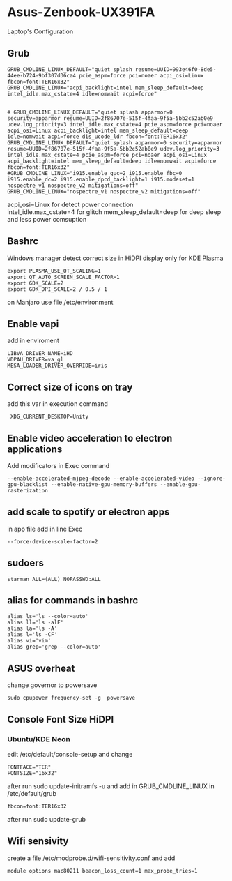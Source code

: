 # Asus-Zenbook-UX391FA

Laptop's Configuration


## Grub

```
GRUB_CMDLINE_LINUX_DEFAULT="quiet splash resume=UUID=993e46f0-8de5-44ee-b724-9bf307d36ca4 pcie_aspm=force pci=noaer acpi_osi=Linux fbcon=font:TER16x32"  
GRUB_CMDLINE_LINUX="acpi_backlight=intel mem_sleep_default=deep intel_idle.max_cstate=4 idle=nomwait acpi=force"


# GRUB_CMDLINE_LINUX_DEFAULT="quiet splash apparmor=0 security=apparmor resume=UUID=2f86707e-515f-4faa-9f5a-5bb2c52ab0e9 udev.log_priority=3 intel_idle.max_cstate=4 pcie_aspm=force pci=noaer acpi_osi=Linux acpi_backlight=intel mem_sleep_default=deep idle=nomwait acpi=force dis_ucode_ldr fbcon=font:TER16x32"
GRUB_CMDLINE_LINUX_DEFAULT="quiet splash apparmor=0 security=apparmor resume=UUID=2f86707e-515f-4faa-9f5a-5bb2c52ab0e9 udev.log_priority=3 intel_idle.max_cstate=4 pcie_aspm=force pci=noaer acpi_osi=Linux acpi_backlight=intel mem_sleep_default=deep idle=nomwait acpi=force fbcon=font:TER16x32"
#GRUB_CMDLINE_LINUX="i915.enable_guc=2 i915.enable_fbc=0 i915.enable_dc=2 i915.enable_dpcd_backlight=1 i915.modeset=1 nospectre_v1 nospectre_v2 mitigations=off"
GRUB_CMDLINE_LINUX="nospectre_v1 nospectre_v2 mitigations=off"

```  
acpi_osi=Linux  for detect power connection  
intel_idle.max_cstate=4 for glitch
mem_sleep_default=deep for deep sleep and less power comsuption



## Bashrc
Windows manager detect correct size in HiDPI display  only for KDE Plasma  

```
export PLASMA_USE_QT_SCALING=1  
export QT_AUTO_SCREEN_SCALE_FACTOR=1  
export GDK_SCALE=2  
export GDK_DPI_SCALE=2 / 0.5 / 1  
```
  
on Manjaro use file /etc/environment   
  

## Enable vapi  

add in enviroment  

```
LIBVA_DRIVER_NAME=iHD
VDPAU_DRIVER=va_gl
MESA_LOADER_DRIVER_OVERRIDE=iris   
```

## Correct size of icons on tray  

 add this var in execution command  
```  
 XDG_CURRENT_DESKTOP=Unity  
```  
 

## Enable video acceleration to electron applications  

Add modificators in Exec command  

```
--enable-accelerated-mjpeg-decode --enable-accelerated-video --ignore-gpu-blacklist --enable-native-gpu-memory-buffers --enable-gpu-rasterization  
``` 


## add scale to spotify or electron apps

in app file add in line Exec


```
--force-device-scale-factor=2
```

## sudoers
```
starman ALL=(ALL) NOPASSWD:ALL  
```


## alias for commands in bashrc
```  
alias ls='ls --color=auto'  
alias ll='ls -alF'  
alias la='ls -A'  
alias l='ls -CF'  
alias vi='vim'  
alias grep='grep --color=auto'  
```

## ASUS overheat  

change governor to powersave

```
sudo cpupower frequency-set -g  powersave  
```

## Console Font Size HiDPI

### Ubuntu/KDE Neon

edit /etc/default/console-setup and change  
```  
FONTFACE="TER"
FONTSIZE="16x32"
```  
after run  sudo update-initramfs -u and add in GRUB_CMDLINE_LINUX in  /etc/default/grub  
```  
fbcon=font:TER16x32  
```  
after run sudo update-grub  


## Wifi sensivity

create a file /etc/modprobe.d/wifi-sensitivity.conf and add  
```
module options mac80211 beacon_loss_count=1 max_probe_tries=1  
```